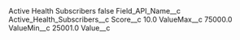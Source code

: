 <?xml version="1.0" encoding="UTF-8"?>
<CustomMetadata xmlns="http://soap.sforce.com/2006/04/metadata" xmlns:xsi="http://www.w3.org/2001/XMLSchema-instance" xmlns:xsd="http://www.w3.org/2001/XMLSchema">
    <label>Active Health Subscribers</label>
    <protected>false</protected>
    <values>
        <field>Field_API_Name__c</field>
        <value xsi:type="xsd:string">Active_Health_Subscribers__c</value>
    </values>
    <values>
        <field>Score__c</field>
        <value xsi:type="xsd:double">10.0</value>
    </values>
    <values>
        <field>ValueMax__c</field>
        <value xsi:type="xsd:double">75000.0</value>
    </values>
    <values>
        <field>ValueMin__c</field>
        <value xsi:type="xsd:double">25001.0</value>
    </values>
    <values>
        <field>Value__c</field>
        <value xsi:nil="true"/>
    </values>
</CustomMetadata>
